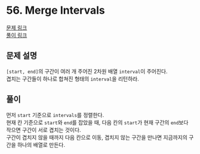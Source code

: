 # 56. Merge Intervals
[문제 링크](https://leetcode.com/problems/merge-intervals/ )  
[풀이 링크](merge-intervals.py )  

## 문제 설명
`[start, end]`의 구간이 여러 개 주어진 2차원 배열 `interval`이 주어진다.  
겹치는 구간들이 하나로 합쳐진 형태의 `interval`을 리턴하라.

## 풀이
먼저 `start` 기준으로 `intervals`를 정렬한다.  
현재 칸 기준으로 `start`와 `end`를 잡았을 때, 다음 칸의 `start`가 현재 구간의 `end`보다 작으면 구간이 서로 겹치는 것이다.  
구간이 겹치지 않을 때까지 다음 칸으로 이동, 겹치지 않는 구간을 만나면 지금까지의 구간을 하나의 배열로 만든다.  
